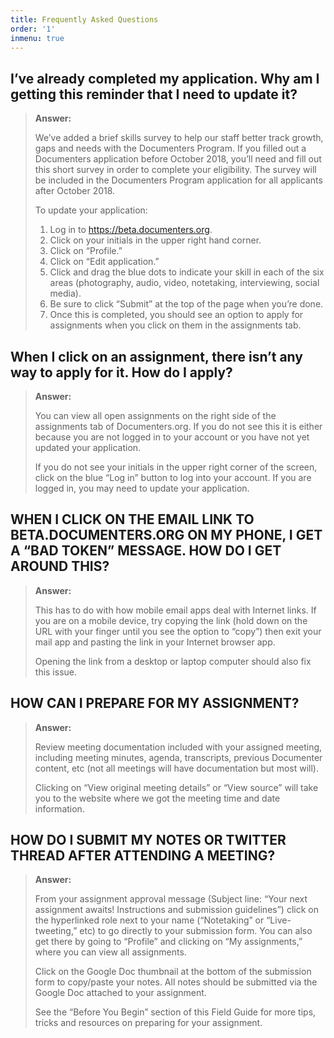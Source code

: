 ```yaml
---
title: Frequently Asked Questions
order: '1'
inmenu: true
---
```

## I’ve already completed my application. Why am I getting this reminder that I need to update it?

> **Answer:**
>
> We’ve added a brief skills survey to help our staff better track growth, gaps and needs with the Documenters Program. If you filled out a Documenters application before October 2018, you’ll need and fill out this short survey in order to complete your eligibility. The survey will be included in the Documenters Program application for all applicants after October 2018.
>
> To update your application:
>
> 1. Log in to https://beta.documenters.org.
> 2. Click on your initials in the upper right hand corner.
> 3. Click on “Profile.”
> 4. Click on “Edit application.”
> 5. Click and drag the blue dots to indicate your skill in each of the six areas (photography, audio, video, notetaking, interviewing, social media).
> 6. Be sure to click “Submit” at the top of the page when you’re done.
> 7. Once this is completed, you should see an option to apply for assignments when you click on them in the assignments tab.



## When I click on an assignment, there isn’t any way to apply for it. How do I apply?

> **Answer:**
>
> You can view all open assignments on the right side of the assignments tab of Documenters.org. If you do not see this it is either because you are not logged in to your account or you have not yet updated your application.
>
> If you do not see your initials in the upper right corner of the screen, click on the blue “Log in” button to log into your account. If you are logged in, you may need to update your application.



## WHEN I CLICK ON THE EMAIL LINK TO BETA.DOCUMENTERS.ORG ON MY PHONE, I GET A “BAD TOKEN” MESSAGE. HOW DO I GET AROUND THIS?

> **Answer:**
>
> This has to do with how mobile email apps deal with Internet links. If you are on a mobile device, try copying the link (hold down on the URL with your finger until you see the option to “copy”) then exit your mail app and pasting the link in your Internet browser app.
>
> Opening the link from a desktop or laptop computer should also fix this issue.



## HOW CAN I PREPARE FOR MY ASSIGNMENT?

> **Answer:**
>
> Review meeting documentation included with your assigned meeting, including meeting minutes, agenda, transcripts, previous Documenter content, etc (not all meetings will have documentation but most will).
>
> Clicking on “View original meeting details” or “View source” will take you to the website where we got the meeting time and date information.



## HOW DO I SUBMIT MY NOTES OR TWITTER THREAD AFTER ATTENDING A MEETING?

> **Answer:**
>
> From your assignment approval message (Subject line: “Your next assignment awaits! Instructions and submission guidelines”) click on the hyperlinked role next to your name (“Notetaking” or “Live-tweeting,” etc) to go directly to your submission form. You can also get there by going to “Profile” and clicking on “My assignments,” where you can view all assignments.
>
> Click on the Google Doc thumbnail at the bottom of the submission form to copy/paste your notes. All notes should be submitted via the Google Doc attached to your assignment.
>
> See the “Before You Begin” section of this Field Guide for more tips, tricks and resources on preparing for your assignment.
